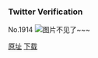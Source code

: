 ### Twitter Verification
No.1914
![图片不见了~~~](https://imgs.xkcd.com/comics/twitter_verification.png)

[原址](https://xkcd.com//1914) [下载](https://imgs.xkcd.com/comics/twitter_verification.png)


